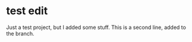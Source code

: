 # test edit
Just a test project, but I added some stuff.
This is a second line, added to the branch.
